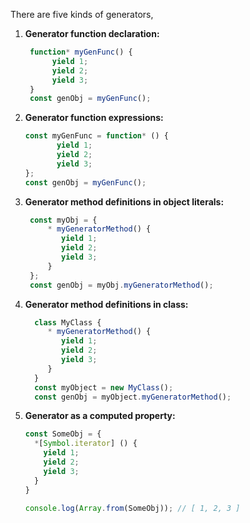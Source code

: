 
  There are five kinds of generators,

  1. **Generator function declaration:**

      ```javascript
       function* myGenFunc() {
            yield 1;
            yield 2;
            yield 3;
       }
       const genObj = myGenFunc();
      ```

  2. **Generator function expressions:**

     ```javascript
     const myGenFunc = function* () {
            yield 1;
            yield 2;
            yield 3;
     };
     const genObj = myGenFunc();
     ```

  3. **Generator method definitions in object literals:**

     ```javascript
      const myObj = {
          * myGeneratorMethod() {
             yield 1;
             yield 2;
             yield 3;
          }
      };
      const genObj = myObj.myGeneratorMethod();
     ```

  4. **Generator method definitions in class:**

     ```javascript
       class MyClass {
          * myGeneratorMethod() {
             yield 1;
             yield 2;
             yield 3;
          }
       }
       const myObject = new MyClass();
       const genObj = myObject.myGeneratorMethod();
     ```

  5. **Generator as a computed property:**

     ```javascript
     const SomeObj = {
       *[Symbol.iterator] () {
         yield 1;
         yield 2;
         yield 3;
       }
     }

     console.log(Array.from(SomeObj)); // [ 1, 2, 3 ]
     ```
